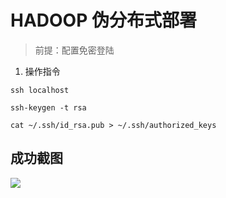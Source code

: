 # HADOOP 伪分布式部署
> 前提：配置免密登陆
1. 操作指令
```
ssh localhost

ssh-keygen -t rsa

cat ~/.ssh/id_rsa.pub > ~/.ssh/authorized_keys

```

## 成功截图
![](http://tmp.mada8.com/201906142256_119.png)


